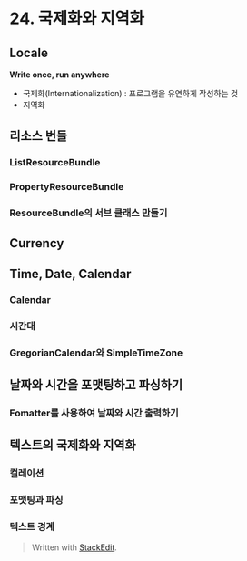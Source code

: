 
# 24. 국제화와 지역화
## Locale
**Write once, run anywhere**
* 국제화(Internationalization) : 프로그램을 유연하게 작성하는 것
* 지역화

## 리소스 번들
### ListResourceBundle
### PropertyResourceBundle
### ResourceBundle의 서브 클래스 만들기
## Currency
## Time, Date, Calendar
### Calendar
### 시간대
### GregorianCalendar와 SimpleTimeZone
## 날짜와 시간을 포맷팅하고 파싱하기
### Fomatter를 사용하여 날짜와 시간 출력하기
## 텍스트의 국제화와 지역화
### 컬레이션
### 포맷팅과 파싱
### 텍스트 경계

> Written with [StackEdit](https://stackedit.io/).
<!--stackedit_data:
eyJoaXN0b3J5IjpbMjA1MDU5NjY3OF19
-->